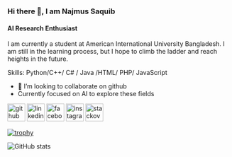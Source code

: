 ### Hi there 👋, I am Najmus Saquib
#### AI Research Enthusiast


I am currently a student at American International University Bangladesh. I am still in the learning process, but I hope to climb the ladder and reach heights in the future.

Skills: Python/C++/ C# / Java /HTML/ PHP/ JavaScript

- 👯 I’m looking to collaborate on github
- Currently focused on AI to explore these fields 


[<img src='https://cdn.jsdelivr.net/npm/simple-icons@3.0.1/icons/github.svg' alt='github' height='40'>](https://github.com/0NJS0)  [<img src='https://cdn.jsdelivr.net/npm/simple-icons@3.0.1/icons/linkedin.svg' alt='linkedin' height='40'>](https://www.linkedin.com/in/njs-aurko-697b272a8/)  [<img src='https://cdn.jsdelivr.net/npm/simple-icons@3.0.1/icons/facebook.svg' alt='facebook' height='40'>](https://www.facebook.com/njsaurko3)  [<img src='https://cdn.jsdelivr.net/npm/simple-icons@3.0.1/icons/instagram.svg' alt='instagram' height='40'>](https://www.instagram.com/_najmus_/)  [<img src='https://cdn.jsdelivr.net/npm/simple-icons@3.0.1/icons/stackoverflow.svg' alt='stackoverflow' height='40'>](https://stackoverflow.com/users/NJS)  

[![trophy](https://github-profile-trophy.vercel.app/?username=0NJS0)](https://github.com/ryo-ma/github-profile-trophy)

![GitHub stats](https://github-readme-stats.vercel.app/api?username=0NJS0&show_icons=true)  


